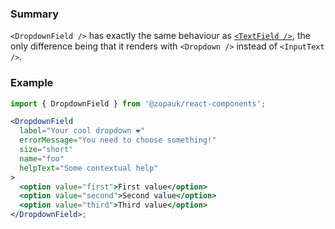 ### Summary

`<DropdownField />` has exactly the same behaviour as [`<TextField />`](/#/Components/Molecules/TextField), the only difference being that it renders with `<Dropdown />` instead of `<InputText />`.

### Example

```jsx
import { DropdownField } from '@zopauk/react-components';

<DropdownField
  label="Your cool dropdown ❤"
  errorMessage="You need to choose something!"
  size="short"
  name="foo"
  helpText="Some contextual help"
>
  <option value="first">First value</option>
  <option value="second">Second value</option>
  <option value="third">Third value</option>
</DropdownField>;
```
